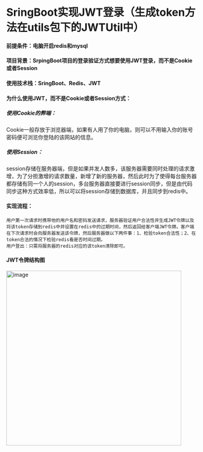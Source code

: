 # SringBoot实现JWT登录（生成token方法在utils包下的JWTUtil中）
#### 前提条件：电脑开启redis和mysql
#### 项目背景：SrpingBoot项目的登录验证方式想要使用JWT登录，而不是Cookie或者Session
#### 使用技术栈：SringBoot、Redis、JWT
#### 为什么使用JWT，而不是Cookie或者Session方式：
   ##### 使用Cookie的弊端：
   Cookie一般存放于浏览器端，如果有人用了你的电脑，则可以不用输入你的账号密码便可浏览你登陆的该网站的信息。
   ##### 使用Session：
   session存储在服务器端，但是如果并发人数多，该服务器需要同时处理的请求激增，为了分担激增的请求数量，新增了新的服务器，然后此时为了使得每台服务器都存储有同一个人的session，多台服务器直接要进行session同步，但是由代码同步这种方式效率低，所以可以将session存储到数据库，并且同步到redis中。
#### 实现流程：
    用户第一次请求时携带他的用户名和密码发送请求，服务器验证用户合法性并生成JWT令牌以及将该token存储到redis中并设置在redis中的过期时间，然后返回给客户端JWT令牌。客户端在下次请求时会向服务器发送该令牌，然后服务器做以下两件事：1、检验token合法性；2、在token合法的情况下检验redis看是否时间过期。
    用户登出：只需将服务器的redis对应的该token清除即可。
#### JWT令牌结构图
<img width="463" alt="image" src="https://github.com/xin2019/JWT/assets/47937067/7e1d1b83-4132-4d2c-9f09-2b94e3aabeb8">

